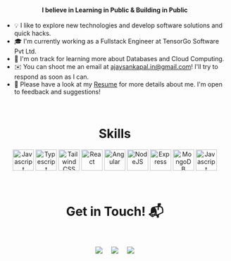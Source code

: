 <!-- <a href="http://eddiejaoude.io" target="_blank"><img src="https://user-images.githubusercontent.com/56495602/198199409-5df07f02-70ba-48cd-9a87-e050ccb8f8af.png" /></a> -->

<h4 align="center">I believe in Learning in Public & Building in Public</h4>

- 💡  I like to explore new technologies and develop software solutions and quick hacks.
- 🎓  I'm currently working as a Fullstack Engineer at TensorGo Software Pvt Ltd.
- 🌱  I'm on track for learning more about Databases and Cloud Computing.
- ✉️  You can shoot me an email at [ajaysankapal.in@gmail.com](mailto:ajaysankapal.in@gmail.com)! I'll try to respond as soon as I can.
- 📄  Please have a look at my [Resume](https://drive.google.com/file/d/1T7tMJAw22ZfjIqJFpm3rEIjNu7MXcH6B/view?usp=sharing) for more details about me. I'm open to feedback and suggestions!

<Br>
  
<h1 align="center">Skills</h1>

<p align="center">
<a href="https://developer.mozilla.org/en-US/docs/Web/JavaScript" target="_blank" rel="noreferrer"><img src="https://pluspng.com/img-png/javascript-vector-png-javascript-vector-logo-600.png" width="48" height="48" alt="Javascript" /></a>
  <a href="https://www.typescriptlang.org/" target="_blank" rel="noreferrer"><img src="https://titrias.com/files/2022/04/typescript-150x150.png" width="48" height="48" alt="Typescript" /></a>
  <a href="https://tailwindcss.com/" target="_blank" rel="noreferrer"><img src="https://github.com/tailwindlabs.png?size=40" width="48" height="48" alt="Tailwind CSS" /></a>
<a href="https://reactjs.org/" target="_blank" rel="noreferrer"><img src="https://reactnative.dev/img/header_logo.svg" width="48" height="48" alt="React" /></a>
  <a href="https://angular.io/" target="_blank" rel="noreferrer"><img src="https://angular.io/assets/images/logos/angular/angular.svg" width="48" height="48" alt="Angular" /></a>
<a href="https://nodejs.org/en/" target="_blank" rel="noreferrer"><img src="https://avatars.githubusercontent.com/u/9950313?s=35&v=4" width="48" height="48" alt="NodeJS" /></a>
<a href="https://expressjs.com/" target="_blank" rel="noreferrer"><img src="https://avatars.githubusercontent.com/u/5658226?s=40&v=4" width="48" height="48" alt="Express" /></a>
<a href="https://www.mongodb.com/" target="_blank" rel="noreferrer"><img src="https://img.icons8.com/?size=256&id=74402&format=png" width="48" height="48" alt="MongoDB" /></a>
  <a href="https://socket.io/" target="_blank" rel="noreferrer"><img src="https://avatars.githubusercontent.com/u/10566080?s=40&v=4" width="48" height="48" alt="Javascript" /></a>
</p>



<Br>
<h1 align="center">Get in Touch! 📬</h1>
<Br>
<p align="center">
<a href="https://www.linkedin.com/in/ajaysankapal/" target="blank"><img align="center" src="https://img.shields.io/badge/Ajay Sankapal-0077B5?style=for-the-badge&logo=linkedin&logoColor=white" /></a> &nbsp;&nbsp;&nbsp;  <a href="mailto:ajaysankapal.in@gmail.com" target="blank"><img align="center" src="https://img.shields.io/badge/ajaysankapal.in@gmail.com-D14836?style=for-the-badge&logo=gmail&logoColor=white" /></a>    &nbsp;&nbsp;&nbsp;       <a href="https://twitter.com/ajay_sankapal" target="blank"><img align="center" src="https://img.shields.io/badge/ajay_sankapal-000000?style=for-the-badge&logo=x&logoColor=white" /></a>
</p>
  
<Br>
